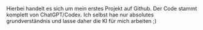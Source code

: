 Hierbei handelt es sich um mein erstes Projekt auf Github.
Der Code stammt komplett von ChatGPT/Codex.
Ich selbst hae nur absolutes grundverständnis und lasse daher die KI für mich arbeiten ;)
